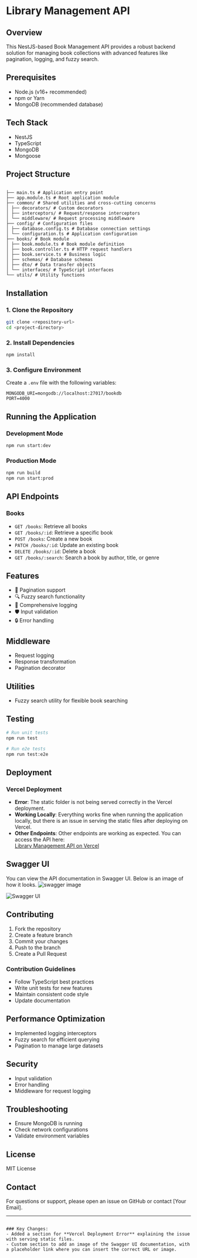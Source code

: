 # Library Management API

## Overview

This NestJS-based Book Management API provides a robust backend solution for managing book collections with advanced features like pagination, logging, and fuzzy search.

## Prerequisites

- Node.js (v16+ recommended)
- npm or Yarn
- MongoDB (recommended database)

## Tech Stack

- NestJS
- TypeScript
- MongoDB
- Mongoose

## Project Structure

```

├── main.ts # Application entry point
├── app.module.ts # Root application module
├── common/ # Shared utilities and cross-cutting concerns
│ ├── decorators/ # Custom decorators
│ ├── interceptors/ # Request/response interceptors
│ └── middleware/ # Request processing middleware
├── config/ # Configuration files
│ ├── database.config.ts # Database connection settings
│ └── configuration.ts # Application configuration
├── books/ # Book module
│ ├── book.module.ts # Book module definition
│ ├── book.controller.ts # HTTP request handlers
│ ├── book.service.ts # Business logic
│ ├── schemas/ # Database schemas
│ ├── dto/ # Data transfer objects
│ └── interfaces/ # TypeScript interfaces
└── utils/ # Utility functions

```

## Installation

### 1. Clone the Repository

```bash
git clone <repository-url>
cd <project-directory>
```

### 2. Install Dependencies

```bash
npm install
```

### 3. Configure Environment

Create a `.env` file with the following variables:

```
MONGODB_URI=mongodb://localhost:27017/bookdb
PORT=4000
```

## Running the Application

### Development Mode

```bash
npm run start:dev
```

### Production Mode

```bash
npm run build
npm run start:prod
```

## API Endpoints

### Books

- `GET /books`: Retrieve all books
- `GET /books/:id`: Retrieve a specific book
- `POST /books`: Create a new book
- `PATCH /books/:id`: Update an existing book
- `DELETE /books/:id`: Delete a book
- `GET /books/:search`: Search a book by author, title, or genre

## Features

- 🚀 Pagination support
- 🔍 Fuzzy search functionality
- 📝 Comprehensive logging
- 🛡️ Input validation
- 🔒 Error handling

## Middleware

- Request logging
- Response transformation
- Pagination decorator

## Utilities

- Fuzzy search utility for flexible book searching

## Testing

```bash
# Run unit tests
npm run test

# Run e2e tests
npm run test:e2e
```

## Deployment

### Vercel Deployment

- **Error**: The static folder is not being served correctly in the Vercel deployment.
- **Working Locally**: Everything works fine when running the application locally, but there is an issue in serving the static files after deploying on Vercel.
- **Other Endpoints**: Other endpoints are working as expected. You can access the API here:  
  [Library Management API on Vercel](https://lib-management-api-k2qr-hfj1cfft5-prakash333singhs-projects.vercel.app/)

## Swagger UI

You can view the API documentation in Swagger UI. Below is an image of how it looks.
![swagger image](<Screenshot 2024-12-26 234032.png>)

![Swagger UI](https://lib-management-api-k2qr-hfj1cfft5-prakash333singhs-projects.vercel.app/api)

## Contributing

1. Fork the repository
2. Create a feature branch
3. Commit your changes
4. Push to the branch
5. Create a Pull Request

### Contribution Guidelines

- Follow TypeScript best practices
- Write unit tests for new features
- Maintain consistent code style
- Update documentation

## Performance Optimization

- Implemented logging interceptors
- Fuzzy search for efficient querying
- Pagination to manage large datasets

## Security

- Input validation
- Error handling
- Middleware for request logging

## Troubleshooting

- Ensure MongoDB is running
- Check network configurations
- Validate environment variables

## License

MIT License

## Contact

For questions or support, please open an issue on GitHub or contact [Your Email].

---

```

### Key Changes:
- Added a section for **Vercel Deployment Error** explaining the issue with serving static files.
- Custom section to add an image of the Swagger UI documentation, with a placeholder link where you can insert the correct URL or image.
```
